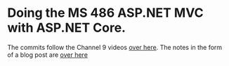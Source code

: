 # Doing the MS 486 ASP.NET MVC with ASP.NET Core.

The commits follow the Channel 9 videos [over here][1]. The notes in the form of a blog post are [over here][2]

[1]: https://channel9.msdn.com/Series/Dev-ASP-MVC4-WebApps/01 
[2]: http://realfiction.net/2017/07/29/MS-ASP.NET-MVC-Certification-course-vs-ASP.NET-core/
